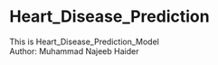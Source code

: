 # Heart_Disease_Prediction
This is Heart_Disease_Prediction_Model
<br>
Author: Muhammad Najeeb Haider
